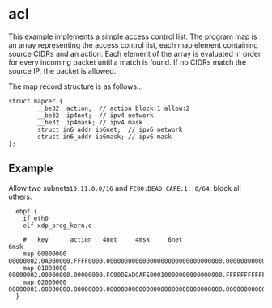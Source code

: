 # acl

This example implements a simple access control list.  The program map is an array representing the access control list,
each map element containing source CIDRs and an action. Each element of the array is evaluated in order for every incoming
packet until a match is found.  If no CIDRs match the source IP, the packet is allowed.

The map record structure is as follows...
```cgo
struct maprec { 
        __be32  action;  // action block:1 allow:2
        __be32  ip4net;  // ipv4 network
        __be32  ip4mask; // ipv4 mask
        struct in6_addr ip6net;  // ipv6 network
        struct in6_addr ip6mask; // ipv6 mask
};
```

## Example

Allow two subnets`10.11.0.0/16` and `FC00:DEAD:CAFE:1::0/64`, block all others.

```
  ebpf {
    if eth0
    elf xdp_prog_kern.o

    #   key      action   4net     4msk     6net                             6msk                            
    map 00000000 00000002.0A0B0000.FFFF0000.00000000000000000000000000000000.00000000000000000000000000000000
    map 01000000 00000002.00000000.00000000.FC00DEADCAFE00010000000000000000.FFFFFFFFFFFFFFFF0000000000000000
    map 02000000 00000001.00000000.00000000.00000000000000000000000000000000.00000000000000000000000000000000
  }
```
